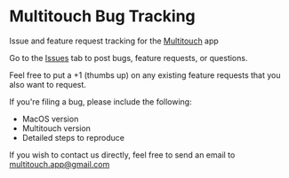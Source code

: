 # Multitouch Bug Tracking
Issue and feature request tracking for the [Multitouch](https://multitouch-app.com) app

Go to the [Issues](https://github.com/Brass-Monkery/Multitouch-Bugs/issues) tab to post bugs, feature requests, or questions.

Feel free to put a +1 (thumbs up) on any existing feature requests that you also want to request.

If you're filing a bug, please include the following:
* MacOS version
* Multitouch version
* Detailed steps to reproduce

If you wish to contact us directly, feel free to send an email to multitouch.app@gmail.com

